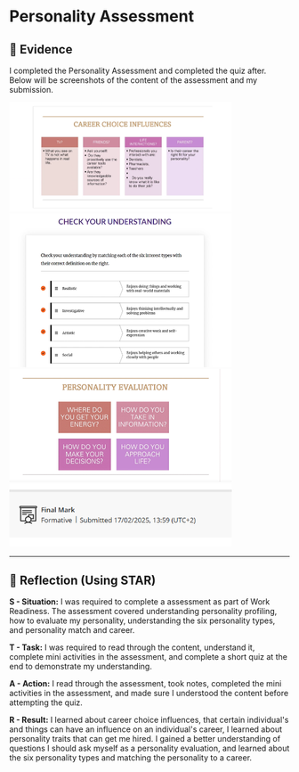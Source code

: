 # Personality Assessment

##  📄 Evidence 
I completed the Personality Assessment and completed the quiz after. Below will be screenshots of the content of the assessment and my submission.

<img src="evidence/images/choice-influence.PNG" alt="Screenshot of Influences" width="400">
<img src="evidence/images/mini-activity.PNG" alt="Screenshot of Mini Activity" width="400">
<img src="evidence/images/personality-evaluation.PNG" alt="Screenshot of Evaluation" width="400">
<img src="evidence/images/personality-submission.PNG" alt="Screenshot of Submission" width="400">

---

##  🧠  Reflection (Using STAR)

**S - Situation:**
I was required to complete a assessment as part of Work Readiness. The assessment covered understanding personality profiling, how to evaluate my personality, understanding the six personality types, and personality match and career.

**T - Task:**
 I was required to read through the content, understand it, complete mini activities in the assessment, and complete a short quiz at the end to demonstrate my understanding.

**A - Action:**
I read through the assessment, took notes, completed the mini activities in the assessment, and made sure I understood the content before attempting the quiz.

**R - Result:**
I learned about career choice influences, that certain individual's and things can have an influence on an individual's career, I learned about personality traits that can get me hired. I gained a better understanding of questions I should ask myself as a personality evaluation, and learned about the six personality types and matching the personality to a career.

